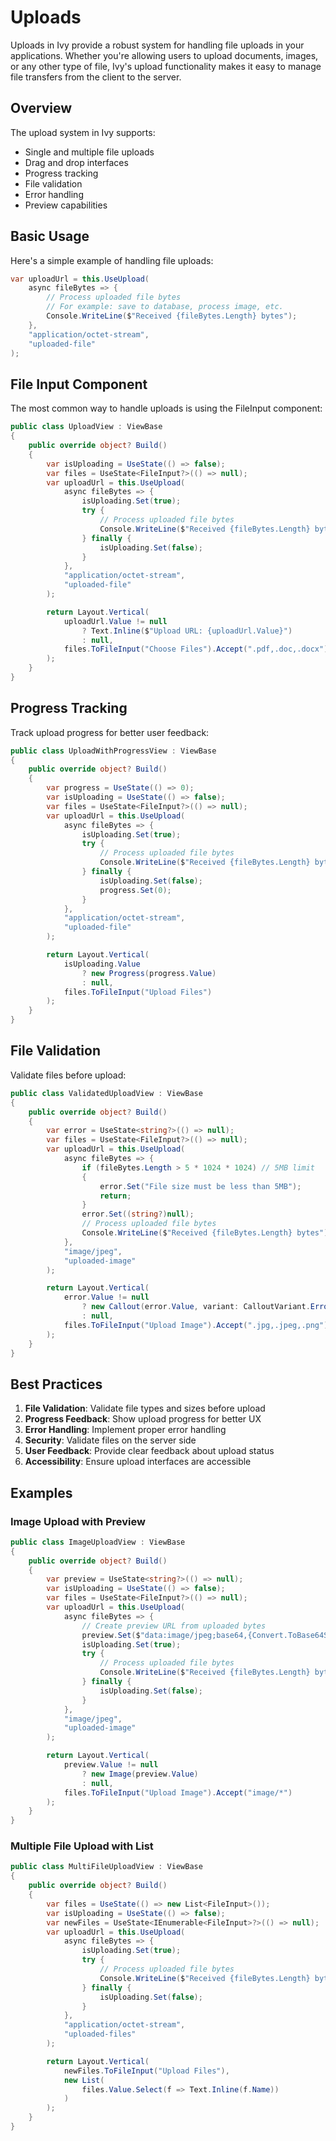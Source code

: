 # Uploads

Uploads in Ivy provide a robust system for handling file uploads in your applications. Whether you're allowing users to upload documents, images, or any other type of file, Ivy's upload functionality makes it easy to manage file transfers from the client to the server.

## Overview

The upload system in Ivy supports:

- Single and multiple file uploads
- Drag and drop interfaces
- Progress tracking
- File validation
- Error handling
- Preview capabilities

## Basic Usage

Here's a simple example of handling file uploads:

```csharp
var uploadUrl = this.UseUpload(
    async fileBytes => {
        // Process uploaded file bytes
        // For example: save to database, process image, etc.
        Console.WriteLine($"Received {fileBytes.Length} bytes");
    },
    "application/octet-stream",
    "uploaded-file"
);
```

## File Input Component

The most common way to handle uploads is using the FileInput component:

```csharp demo-below
public class UploadView : ViewBase
{
    public override object? Build()
    {
        var isUploading = UseState(() => false);
        var files = UseState<FileInput?>(() => null);
        var uploadUrl = this.UseUpload(
            async fileBytes => {
                isUploading.Set(true);
                try {
                    // Process uploaded file bytes
                    Console.WriteLine($"Received {fileBytes.Length} bytes");
                } finally {
                    isUploading.Set(false);
                }
            },
            "application/octet-stream",
            "uploaded-file"
        );

        return Layout.Vertical(
            uploadUrl.Value != null
                ? Text.Inline($"Upload URL: {uploadUrl.Value}")
                : null,
            files.ToFileInput("Choose Files").Accept(".pdf,.doc,.docx")
        );
    }
}
```

## Progress Tracking

Track upload progress for better user feedback:

```csharp demo-below
public class UploadWithProgressView : ViewBase
{
    public override object? Build()
    {
        var progress = UseState(() => 0);
        var isUploading = UseState(() => false);
        var files = UseState<FileInput?>(() => null);
        var uploadUrl = this.UseUpload(
            async fileBytes => {
                isUploading.Set(true);
                try {
                    // Process uploaded file bytes
                    Console.WriteLine($"Received {fileBytes.Length} bytes");
                } finally {
                    isUploading.Set(false);
                    progress.Set(0);
                }
            },
            "application/octet-stream",
            "uploaded-file"
        );

        return Layout.Vertical(
            isUploading.Value
                ? new Progress(progress.Value)
                : null,
            files.ToFileInput("Upload Files")
        );
    }
}
```

## File Validation

Validate files before upload:

```csharp demo-below
public class ValidatedUploadView : ViewBase
{
    public override object? Build()
    {
        var error = UseState<string?>(() => null);
        var files = UseState<FileInput?>(() => null);
        var uploadUrl = this.UseUpload(
            async fileBytes => {
                if (fileBytes.Length > 5 * 1024 * 1024) // 5MB limit
                {
                    error.Set("File size must be less than 5MB");
                    return;
                }
                error.Set((string?)null);
                // Process uploaded file bytes
                Console.WriteLine($"Received {fileBytes.Length} bytes");
            },
            "image/jpeg",
            "uploaded-image"
        );

        return Layout.Vertical(
            error.Value != null
                ? new Callout(error.Value, variant: CalloutVariant.Error)
                : null,
            files.ToFileInput("Upload Image").Accept(".jpg,.jpeg,.png")
        );
    }
}
```

## Best Practices

1. **File Validation**: Validate file types and sizes before upload
2. **Progress Feedback**: Show upload progress for better UX
3. **Error Handling**: Implement proper error handling
4. **Security**: Validate files on the server side
5. **User Feedback**: Provide clear feedback about upload status
6. **Accessibility**: Ensure upload interfaces are accessible

## Examples

### Image Upload with Preview

```csharp demo-below
public class ImageUploadView : ViewBase
{
    public override object? Build()
    {
        var preview = UseState<string?>(() => null);
        var isUploading = UseState(() => false);
        var files = UseState<FileInput?>(() => null);
        var uploadUrl = this.UseUpload(
            async fileBytes => {
                // Create preview URL from uploaded bytes
                preview.Set($"data:image/jpeg;base64,{Convert.ToBase64String(fileBytes)}");
                isUploading.Set(true);
                try {
                    // Process uploaded file bytes
                    Console.WriteLine($"Received {fileBytes.Length} bytes");
                } finally {
                    isUploading.Set(false);
                }
            },
            "image/jpeg",
            "uploaded-image"
        );

        return Layout.Vertical(
            preview.Value != null
                ? new Image(preview.Value)
                : null,
            files.ToFileInput("Upload Image").Accept("image/*")
        );
    }
}
```

### Multiple File Upload with List

```csharp demo-below
public class MultiFileUploadView : ViewBase
{
    public override object? Build()
    {
        var files = UseState(() => new List<FileInput>());
        var isUploading = UseState(() => false);
        var newFiles = UseState<IEnumerable<FileInput>?>(() => null);
        var uploadUrl = this.UseUpload(
            async fileBytes => {
                isUploading.Set(true);
                try {
                    // Process uploaded file bytes
                    Console.WriteLine($"Received {fileBytes.Length} bytes");
                } finally {
                    isUploading.Set(false);
                }
            },
            "application/octet-stream",
            "uploaded-files"
        );

        return Layout.Vertical(
            newFiles.ToFileInput("Upload Files"),
            new List(
                files.Value.Select(f => Text.Inline(f.Name))
            )
        );
    }
}
```
